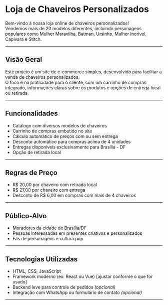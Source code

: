 # Loja de Chaveiros Personalizados

Bem-vindo à nossa loja online de chaveiros personalizados!  
Vendemos mais de 20 modelos diferentes, incluindo personagens populares como Mulher Maravilha, Batman, Ursinho, Mulher Incrível, Capivara e Stitch.

---

## Visão Geral

Este projeto é um site de e-commerce simples, desenvolvido para facilitar a venda de chaveiros personalizados.  
O foco é na praticidade para o cliente, com um carrinho de compras integrado, informações claras sobre os produtos e opções de entrega local ou retirada.

---

## Funcionalidades

- Catálogo com diversos modelos de chaveiros  
- Carrinho de compras embutido no site  
- Cálculo automático de preços com ou sem entrega  
- Desconto automático para compras acima de 4 unidades  
- Entregas disponíveis exclusivamente para Brasília - DF  
- Opção de retirada local  

---

## Regras de Preço

- R$ 20,00 por chaveiro com retirada local  
- R$ 27,00 por chaveiro com entrega  
- Desconto de R$ 6,00 em compras com mais de 4 chaveiros  

---

## Público-Alvo

- Moradores da cidade de Brasília/DF  
- Pessoas interessadas em presentes criativos e personalizados  
- Fãs de personagens e cultura pop  

---

## Tecnologias Utilizadas

- HTML, CSS, JavaScript  
- Framework moderno (ex: React ou Vue) [ajustar conforme o que for usado]  
- Backend leve para controle de pedidos *(opcional)*  
- Integração com WhatsApp ou formulário de contato *(opcional)*  

---
